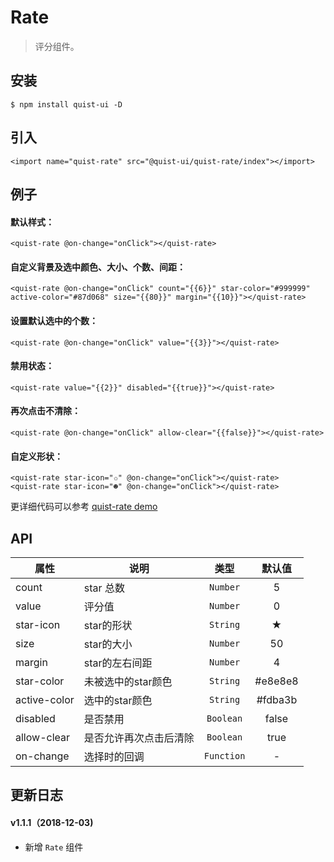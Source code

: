 # Rate

> 评分组件。


## 安装

```
$ npm install quist-ui -D
```

## 引入
```js{4}
<import name="quist-rate" src="@quist-ui/quist-rate/index"></import>
```

## 例子

#### 默认样式：

```js{4}
<quist-rate @on-change="onClick"></quist-rate>
```

#### 自定义背景及选中颜色、大小、个数、间距：

```js{4}
<quist-rate @on-change="onClick" count="{{6}}" star-color="#999999" active-color="#87d068" size="{{80}}" margin="{{10}}"></quist-rate>
```

#### 设置默认选中的个数：

```js{4}
<quist-rate @on-change="onClick" value="{{3}}"></quist-rate>
```

#### 禁用状态：

```js{4}
<quist-rate value="{{2}}" disabled="{{true}}"></quist-rate>
```

#### 再次点击不清除：

```js{4}
<quist-rate @on-change="onClick" allow-clear="{{false}}"></quist-rate>
```

#### 自定义形状：

```js{4}
<quist-rate star-icon="✩" @on-change="onClick"></quist-rate>
<quist-rate star-icon="☻" @on-change="onClick"></quist-rate>
```


更详细代码可以参考 [quist-rate demo](https://github.com/JDsecretFE/quist-ui/tree/master/src/Rate/index.ux)

## API 

| 属性 | 说明 | 类型 | 默认值 |
|-------------|------------|:--------:|:-----:|
| count | star 总数 | `Number` | 5 |
| value | 评分值 | `Number` | 0 |
| star-icon | star的形状 | `String` | ★ |
| size | star的大小 | `Number` | 50 |
| margin | star的左右间距 | `Number` | 4 |
| star-color | 未被选中的star颜色 | `String` | #e8e8e8 |
| active-color | 选中的star颜色 | `String` | #fdba3b |
| disabled | 是否禁用 | `Boolean` | false |
| allow-clear | 是否允许再次点击后清除 | `Boolean` | true |
| on-change | 选择时的回调 | `Function` | - |



## 更新日志

#### v1.1.1（2018-12-03)  
* 新增 `Rate` 组件
